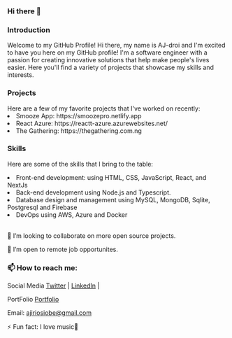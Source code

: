 ### Hi there 👋

<!--
**AJ-droi/AJ-droi** is a ✨ _special_ ✨ repository because its `README.md` (this file) appears on your GitHub profile.

Here are some ideas to get you started:

- 🔭 I’m currently working on ...
- 🌱 I’m currently learning ...
- 👯 I’m looking to collaborate on ...
- 🤔 I’m looking for help with ...
- 💬 Ask me about ...
- 📫 How to reach me: ...
- 😄 Pronouns: ...
- ⚡ Fun fact: ...
-->
<h3>Introduction </h3>
Welcome to my GitHub Profile!
Hi there, my name is AJ-droi and I'm excited to have you here on my GitHub profile! I'm a software engineer with a passion for creating innovative solutions that help make people's lives easier. Here you'll find a variety of projects that showcase my skills and interests.

<h3>Projects </h3>
Here are a few of my favorite projects that I've worked on recently:


  <li> Smooze App: https://smoozepro.netlify.app </li>
  <li> React Azure: https://reactt-azure.azurewebsites.net/ </li>
  <li> The Gathering: https://thegathering.com.ng </li>

<h3>Skills </h3>

Here are some of the skills that I bring to the table:

<li>Front-end development: using HTML, CSS, JavaScript, React, and NextJs</li>
<li>Back-end development using Node.js and Typescript.</li>
<li>Database design and management using MySQL, MongoDB, Sqlite, Postgresql and Firebase </li>
<li>DevOps using AWS, Azure and Docker</li>
<br>

👯 I’m looking to collaborate on more open source projects.

👯 I’m open to remote job opportunites.


<h3>📫 How to reach me:</h3>

Social Media
<a href="http://twitter.com/osiobe_ajiri">Twitter</a> | <a href="https://www.linkedin.com/in/ajiri-osiobe-801675184/">LinkedIn</a> | 

PortFolio
<a href="https://ajiriosiobe.netlify.app">Portfolio</a> 

Email: ajiriosiobe@gmail.com

⚡ Fun fact: I love music🥳


